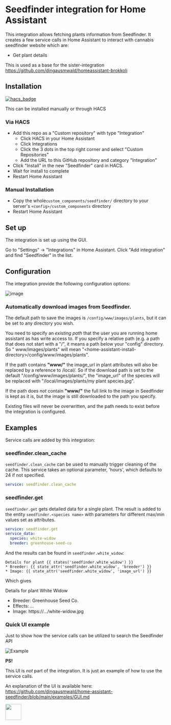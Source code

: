 # Seedfinder integration for Home Assistant

This integration allows fetching plants information from Seedfinder.
It creates a few service calls in Home Assistant to interact with cannabis seedfinder website which
are:

* Get plant details

This is used as a base for the sister-integration https://github.com/dingausmwald/homeassistant-brokkoli

## Installation

[![hacs_badge](https://img.shields.io/badge/HACS-Custom-41BDF5.svg?style=for-the-badge)](https://github.com/hacs/integration)

This can be installed manually or through HACS

### Via HACS

* Add this repo as a "Custom repository" with type "Integration"
    * Click HACS in your Home Assistant
    * Click Integrations
    * Click the 3 dots in the top right corner and select "Custom Repositories"
    * Add the URL to this GitHub repository and category "Integration"
* Click "Install" in the new "Seedfinder" card in HACS.
* Wait for install to complete
* Restart Home Assistant

### Manual Installation

* Copy the whole`custom_components/seedfinder/` directory to your server's `<config>/custom_components` directory
* Restart Home Assistant

## Set up

The integration is set up using the GUI.

Go to "Settings" -> "Integrations" in Home Assistant. Click "Add integration" and find "Seedfinder" in the list.

## Configuration

The integration provide the following configuration options:

![image](./images/config-options.png)

### Automatically download images from Seedfinder.

The default path to save the images is `/config/www/images/plants`, but it can be set to any directory you wish.

You need to specify an _existing path_ that the user you are running home assistant as has write access to. If you
specify a relative path (e.g. a path that does not start with a "/", it means a path below your "config" directory. So "
www/images/plants" will mean "&lt;home-assistant-install-directory&gt;/config/www/images/plants".

If the path contains **"www/"** the image_url in plant attributes will also be replaced by a reference to
/local/<path to image>. So if the download path is set to the default "/config/www/images/plants/", the "image_url" of
the species will be replaced with "/local/images/plants/my plant species.jpg".

If the path does _not_ contain **"www/"** the full link to the image in Seedfinder is kept as it is, but the image is
still downloaded to the path you specify.

Existing files will never be overwritten, and the path needs to exist before the integration is configured.

## Examples

Service calls are added by this integration:

### seedfinder.clean_cache

`seedfinder.clean_cache` can be used to manually trigger cleaning of the cache. This service takes an optional parameter, 'hours', which defaults to 24 if not specified.

```yaml
service: seedfinder.clean_cache
```

### seedfinder.get

`seedfinder.get` gets detailed data for a single plant. The result is added to the
entity `seedfinder.<species name>` with parameters for different max/min values set as attributes.

```yaml
service: seedfinder.get
service_data:
  species: white-widow
  breeder: greenhouse-seed-co
```

And the results can be found in `seedfinder.white_widow`:

```jinja2
Details for plant {{ states('seedfinder.white_widow') }}
* Breeder: {{ state_attr('seedfinder.white_widow', 'breeder') }}
* Image: {{ state_attr('seedfinder.white_widow', 'image_url') }}
```

Which gives

Details for plant White Widow

* Breeder: Greenhouse Seed Co.
* Effects: ...
* Image: https://.../white-widow.jpg

### Quick UI example

Just to show how the service calls can be utilized to search the Seedfinder API

![Example](images/openplantbook.gif)

**PS!**

This UI is _not_ part of the integration. It is just an example of how to use the service calls.

An explanation of the UI is available
here: https://github.com/dingausmwald/home-assistant-seedfinder/blob/main/examples/GUI.md

<a href="https://www.buymeacoffee.com/dingausmwald" target="_blank">
<img src="https://user-images.githubusercontent.com/203184/184674974-db7b9e53-8c5a-40a0-bf71-c01311b36b0a.png" style="height: 50px !important;"> 
</a>
